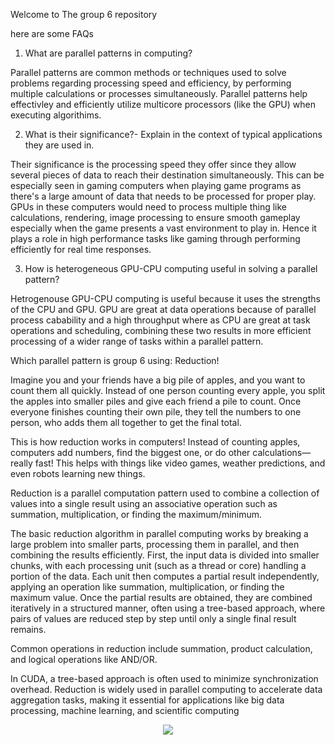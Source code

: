 Welcome to The group 6 repository

here are some FAQs

1) What are parallel patterns in computing? 
  
Parallel patterns are common methods or techniques used to solve problems regarding processing speed and efficiency, by performing multiple calculations or processes simultaneously. Parallel patterns help effectivley and efficiently utilize multicore processors (like the GPU) when executing algorithims. 
  
2) What is their significance?- Explain in the context of typical applications they are used in. 

Their significance is the processing speed they offer since they allow several pieces of data to reach their destination simultaneously. This can be especially seen in gaming computers when playing game programs as there's a large amount of data that needs to be processed for proper play. GPUs in these computers would need to process multiple thing like calculations, rendering, image processing to ensure smooth gameplay especially when the game presents a vast environment to play in. Hence it plays a role in high performance tasks like gaming through performing efficiently for real time responses.


3) How is heterogeneous GPU-CPU computing useful in solving a parallel pattern?

Hetrogenouse GPU-CPU computing is useful because it uses the strengths of the CPU and GPU. GPU are great at data operations because of parallel process cabability and a high throughput where as CPU are great at task operations and scheduling, combining these two results in more efficient processing of a wider range of tasks within a parallel pattern.

Which parallel pattern is group 6 using: Reduction!

Imagine you and your friends have a big pile of apples, and you want to count them all quickly. Instead of one person counting every apple, you split the apples into smaller piles and give each friend a pile to count. Once everyone finishes counting their own pile, they tell the numbers to one person, who adds them all together to get the final total.

This is how reduction works in computers! Instead of counting apples, computers add numbers, find the biggest one, or do other calculations—really fast! This helps with things like video games, weather predictions, and even robots learning new things. 

Reduction is a parallel computation pattern used to combine a collection of values into a single result using an associative operation such as summation, multiplication, or finding the maximum/minimum. 

The basic reduction algorithm in parallel computing works by breaking a large problem into smaller parts, processing them in parallel, and then combining the results efficiently. First, the input data is divided into smaller chunks, with each processing unit (such as a thread or core) handling a portion of the data. Each unit then computes a partial result independently, applying an operation like summation, multiplication, or finding the maximum value. Once the partial results are obtained, they are combined iteratively in a structured manner, often using a tree-based approach, where pairs of values are reduced step by step until only a single final result remains.

Common operations in reduction include summation, product calculation, and logical operations like AND/OR. 

In CUDA, a tree-based approach is often used to minimize synchronization overhead. Reduction is widely used in parallel computing to accelerate data aggregation tasks, making it essential for applications like big data processing, machine learning, and scientific computing

<div align="center">
  <img src="![image](https://github.com/user-attachments/assets/c5c1be50-dbeb-45b1-9fd0-bc159949a08c)">
</div>
